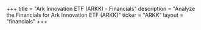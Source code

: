 +++
title = "Ark Innovation ETF (ARKK) - Financials"
description = "Analyze the Financials for Ark Innovation ETF (ARKK)"
ticker = "ARKK"
layout = "financials"
+++

